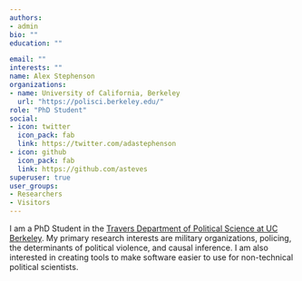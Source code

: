 ```yaml
---
authors:
- admin
bio: ""
education: ""

email: ""
interests: ""
name: Alex Stephenson
organizations:
- name: University of California, Berkeley
  url: "https://polisci.berkeley.edu/"
role: "PhD Student"
social:
- icon: twitter
  icon_pack: fab
  link: https://twitter.com/adastephenson
- icon: github
  icon_pack: fab
  link: https://github.com/asteves
superuser: true
user_groups:
- Researchers
- Visitors
---
```


I am a PhD Student in the [Travers Department of Political Science at UC Berkeley](https://www.polisci.berkeley.edu). My primary research interests are military organizations, policing, the determinants of political violence, and causal inference. I am also interested in creating tools to make software easier to use for non-technical political scientists. 


